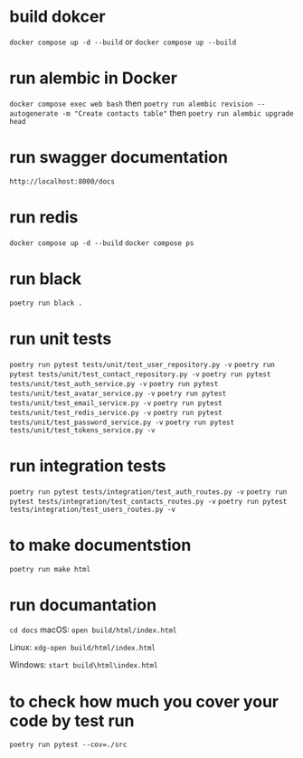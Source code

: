 # build dokcer
`docker compose up -d --build`
or
`docker compose up --build`

# run alembic in Docker
`docker compose exec web bash`
then
`poetry run alembic revision --autogenerate -m "Create contacts table"`
then
`poetry run alembic upgrade head`

# run swagger documentation
`http://localhost:8000/docs`

# run redis
`docker compose up -d --build`
`docker compose ps`

# run black 
`poetry run black .`

# run unit tests
`poetry run pytest tests/unit/test_user_repository.py -v`
`poetry run pytest tests/unit/test_contact_repository.py -v`
`poetry run pytest tests/unit/test_auth_service.py -v`
`poetry run pytest tests/unit/test_avatar_service.py -v`
`poetry run pytest tests/unit/test_email_service.py -v`
`poetry run pytest tests/unit/test_redis_service.py -v`
`poetry run pytest tests/unit/test_password_service.py -v`
`poetry run pytest tests/unit/test_tokens_service.py -v`

# run integration tests
`poetry run pytest tests/integration/test_auth_routes.py -v`
`poetry run pytest tests/integration/test_contacts_routes.py -v`
`poetry run pytest tests/integration/test_users_routes.py -v`


# to make documentstion 
`poetry run make html`
# run documantation
`cd docs`
macOS: `open build/html/index.html`

Linux: `xdg-open build/html/index.html`

Windows: `start build\html\index.html`

# to check how much you cover your code by test run
`poetry run pytest --cov=./src`